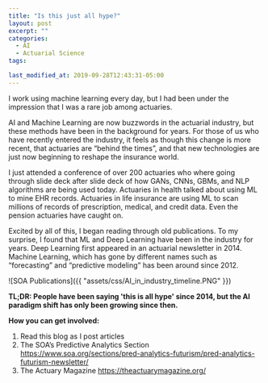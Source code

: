 ```yaml
---
title: "Is this just all hype?"
layout: post
excerpt: ""
categories:
  - AI
  - Actuarial Science
tags:

last_modified_at: 2019-09-28T12:43:31-05:00
---
```


I work using machine learning every day, but I had been under the impression that I was a rare job among actuaries.

AI and Machine Learning are now buzzwords in the actuarial industry, but these methods have been in the background for years.  For those of us who have recently entered the industry, it feels as though this change is more recent, that actuaries are “behind the times”, and that new technologies are just now beginning to reshape the insurance world.

I just attended a conference of over 200 actuaries who where going through slide deck after slide deck of how GANs, CNNs, GBMs, and NLP algorithms are being used today.  Actuaries in health talked about using ML to mine EHR records.  Actuaries in life insurance are using ML to scan millions of records of prescription, medical, and credit data.  Even the pension actuaries have caught on.

Excited by all of this, I began reading through old publications.  To my surprise, I found that ML and Deep Learning have been in the industry for years.  Deep Learning first appeared in an actuarial newsletter in 2014.  Machine Learning, which has gone by different names such as “forecasting” and “predictive modeling” has been around since 2012.

![SOA Publications]({{ "assets/css/AI_in_industry_timeline.PNG" }})


**TL;DR: People have been saying 'this is all hype' since 2014, but the AI paradigm shift has only been growing since then.**


**How you can get involved:**

1.  Read this blog as I post articles
2.	The SOA’s Predictive Analytics Section https://www.soa.org/sections/pred-analytics-futurism/pred-analytics-futurism-newsletter/
3.	The Actuary Magazine https://theactuarymagazine.org/

